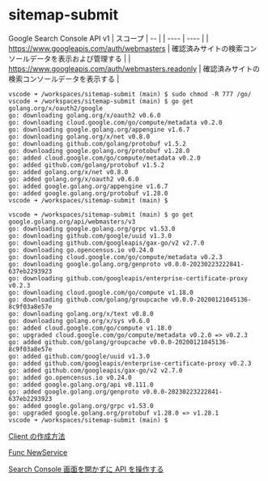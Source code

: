 # sitemap-submit

Google Search Console API v1
| スコープ | -- |
| ---- | ---- |
| https://www.googleapis.com/auth/webmasters | 確認済みサイトの検索コンソールデータを表示および管理する |
| https://www.googleapis.com/auth/webmasters.readonly | 確認済みサイトの検索コンソールデータを表示する |

```
vscode ➜ /workspaces/sitemap-submit (main) $ sudo chmod -R 777 /go/
vscode ➜ /workspaces/sitemap-submit (main) $ go get golang.org/x/oauth2/google
go: downloading golang.org/x/oauth2 v0.6.0
go: downloading cloud.google.com/go/compute/metadata v0.2.0
go: downloading google.golang.org/appengine v1.6.7
go: downloading golang.org/x/net v0.8.0
go: downloading github.com/golang/protobuf v1.5.2
go: downloading google.golang.org/protobuf v1.28.0
go: added cloud.google.com/go/compute/metadata v0.2.0
go: added github.com/golang/protobuf v1.5.2
go: added golang.org/x/net v0.8.0
go: added golang.org/x/oauth2 v0.6.0
go: added google.golang.org/appengine v1.6.7
go: added google.golang.org/protobuf v1.28.0
vscode ➜ /workspaces/sitemap-submit (main) $
```

```
vscode ➜ /workspaces/sitemap-submit (main) $ go get google.golang.org/api/webmasters/v3
go: downloading google.golang.org/grpc v1.53.0
go: downloading github.com/google/uuid v1.3.0
go: downloading github.com/googleapis/gax-go/v2 v2.7.0
go: downloading go.opencensus.io v0.24.0
go: downloading cloud.google.com/go/compute/metadata v0.2.3
go: downloading google.golang.org/genproto v0.0.0-20230223222841-637eb2293923
go: downloading github.com/googleapis/enterprise-certificate-proxy v0.2.3
go: downloading cloud.google.com/go/compute v1.18.0
go: downloading github.com/golang/groupcache v0.0.0-20200121045136-8c9f03a8e57e
go: downloading golang.org/x/text v0.8.0
go: downloading golang.org/x/sys v0.6.0
go: added cloud.google.com/go/compute v1.18.0
go: upgraded cloud.google.com/go/compute/metadata v0.2.0 => v0.2.3
go: added github.com/golang/groupcache v0.0.0-20200121045136-8c9f03a8e57e
go: added github.com/google/uuid v1.3.0
go: added github.com/googleapis/enterprise-certificate-proxy v0.2.3
go: added github.com/googleapis/gax-go/v2 v2.7.0
go: added go.opencensus.io v0.24.0
go: added google.golang.org/api v0.111.0
go: added google.golang.org/genproto v0.0.0-20230223222841-637eb2293923
go: added google.golang.org/grpc v1.53.0
go: upgraded google.golang.org/protobuf v1.28.0 => v1.28.1
vscode ➜ /workspaces/sitemap-submit (main) $
```

[Client の作成方法](https://dev.classmethod.jp/articles/bigquery-api-go-client-try/)

[Func NewService](https://pkg.go.dev/google.golang.org/api@v0.111.0/webmasters/v3#NewService)

[Search Console 画面を開かずに API を操作する](https://propen.dream-target.jp/blog/google-search-console-api)
